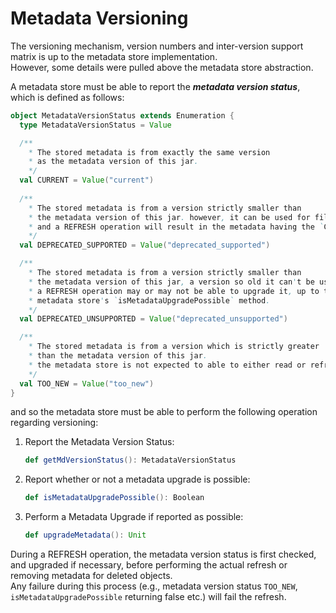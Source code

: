 <!--
 -- Copyright 2021 IBM Corp.
 -- SPDX-License-Identifier: Apache-2.0
 -->

# Metadata Versioning

The versioning mechanism, version numbers and inter-version support matrix is up to the metadata store implementation.  
However, some details were pulled above the metadata store abstraction.  

A metadata store must be able to report the **_metadata version status_**, which is defined as follows:

```scala
object MetadataVersionStatus extends Enumeration {
  type MetadataVersionStatus = Value

  /**
    * The stored metadata is from exactly the same version
    * as the metadata version of this jar.
    */
  val CURRENT = Value("current")
  
  /**
    * The stored metadata is from a version strictly smaller than
    * the metadata version of this jar. however, it can be used for filtering
    * and a REFRESH operation will result in the metadata having the `CURRENT` status
    */
  val DEPRECATED_SUPPORTED = Value("deprecated_supported")

  /**
    * The stored metadata is from a version strictly smaller than
    * the metadata version of this jar, a version so old it can't be used for filtering.
    * a REFRESH operation may or may not be able to upgrade it, up to the
    * metadata store's `isMetadataUpgradePossible` method.
    */
  val DEPRECATED_UNSUPPORTED = Value("deprecated_unsupported")

  /**
    * The stored metadata is from a version which is strictly greater
    * than the metadata version of this jar.
    * the metadata store is not expected to able to either read or refresh this metadata.
    */
  val TOO_NEW = Value("too_new")
}
```
and so the metadata store must be able to perform the following operation regarding versioning:
1. Report the Metadata Version Status:
      ```scala
      def getMdVersionStatus(): MetadataVersionStatus
      ```
2. Report whether or not a metadata upgrade is possible:
      ```scala
      def isMetadataUpgradePossible(): Boolean
      ```
3. Perform a Metadata Upgrade if reported as possible:
      ```scala
      def upgradeMetadata(): Unit
      ```

During a REFRESH operation, the metadata version status is first checked, and upgraded if necessary, before performing the actual refresh or removing metadata for deleted objects.  
Any failure during this process (e.g., metadata version status `TOO_NEW`, `isMetadataUpgradePossible` returning false etc.) will fail the refresh.
